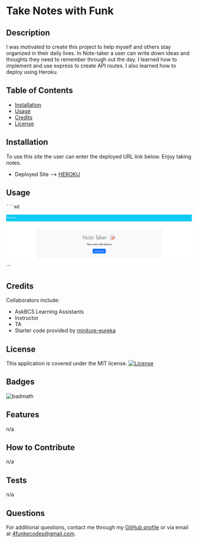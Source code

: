 # Take Notes with Funk

## Description

I was motivated to create this project to help myself and others stay organized in their daily lives. In Note-taker a user can write down ideas and thoughts they need to remember through out the day. I learned how to implement and use express to create API routes. I also learned how to deploy using Heroku. 

## Table of Contents

- [Installation](#installation)
- [Usage](#usage)
- [Credits](#credits)
- [License](#license)

## Installation

To use this site the user can enter the deployed URL link below. Enjoy taking notes. 
- Deployed Site --> [HEROKU](https://peaceful-sea-55951-74e9b2c9bca6.herokuapp.com/)

## Usage

    ```md
![alt text](./view/assets/images/Screenshot%202023-07-18%20162820.png)
    ```

## Credits

Collaborators include: 
- AskBCS Learning Assistants
- Instructor
- TA
- Starter code provided by [miniture-eureka](https://github.com/coding-boot-camp/miniature-eureka)

## License

This application is covered under the MIT license. [![License](https://img.shields.io/badge/License-MIT-blue.svg)](https://opensource.org/licenses/MIT)

## Badges

![badmath](https://img.shields.io/github/languages/top/lernantino/badmath)

## Features

n/a

## How to Contribute

n/a

## Tests

n/a

## Questions
  For additional questions, contact me through my [GitHub profile](https://github.com/4FunkE) or via email at 4funkecodes@gmail.com.